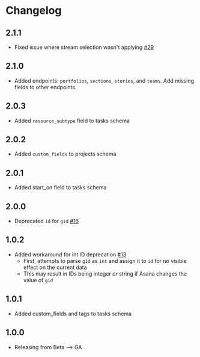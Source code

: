 # Changelog

## 2.1.1
 * Fixed issue where stream selection wasn't applying [#29](https://github.com/singer-io/tap-asana/pull/29)

## 2.1.0
 * Added endpoints: `portfolios`, `sections`, `stories`, and `teams`. Add missing fields to other endpoints.

## 2.0.3
 * Added `resource_subtype` field to tasks schema

## 2.0.2
 * Added `custom_fields` to projects schema

## 2.0.1
 * Added start_on field to tasks schema

## 2.0.0
 * Deprecated `id` for `gid` [#16](https://github.com/singer-io/tap-asana/pull/16)

## 1.0.2
 * Added workaround for int ID deprecation [#13](https://github.com/singer-io/tap-asana/pull/13)
   * First, attempts to parse `gid` as `int` and assign it to `id` for no visible effect on the current data
   * This may result in IDs being integer *or* string if Asana changes the value of `gid`

## 1.0.1
 * Added custom_fields and tags to tasks schema
 
## 1.0.0
 * Releasing from Beta --> GA

